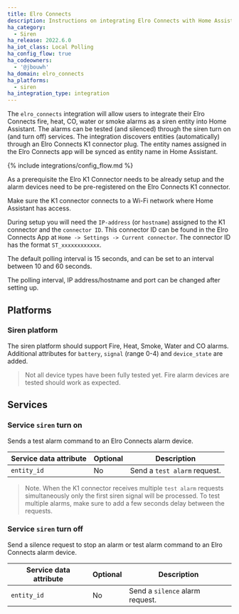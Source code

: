 ```yaml
---
title: Elro Connects
description: Instructions on integrating Elro Connects with Home Assistant.
ha_category:
  - Siren
ha_release: 2022.6.0
ha_iot_class: Local Polling
ha_config_flow: true
ha_codeowners:
  - '@jbouwh'
ha_domain: elro_connects
ha_platforms:
  - siren
ha_integration_type: integration
---
```


The `elro_connects` integration will allow users to integrate their Elro Connects fire, heat, CO, water or smoke alarms as a siren entity into Home Assistant. The alarms can be tested (and silenced) through the siren turn on (and turn off) services. The integration discovers entities (automatically) through an Elro Connects K1 connector plug. The entity names assigned in the Elro Connects app will be synced as entity name in Home Assistant.

{% include integrations/config_flow.md %}

As a prerequisite the Elro K1 Connector needs to be already setup and the alarm devices need to be pre-registered on the Elro Connects K1 connector.

Make sure the K1 connector connects to a Wi-Fi network where Home Assistant has access.

During setup you will need the `IP-address` (or `hostname`) assigned to the K1 connector and the `connector ID`. This connector ID can be found in the Elro Connects App at `Home -> Settings -> Current connector`. The connector ID has the format `ST_xxxxxxxxxxxx`.

The default polling interval is 15 seconds, and can be set to an interval between 10 and 60 seconds.

The polling interval, IP address/hostname and port can be changed after setting up.

## Platforms

### Siren platform

The siren platform should support Fire, Heat, Smoke, Water and CO alarms.
Additional attributes for `battery`, `signal` (range 0-4) and `device_state` are added.

> Not all device types have been fully tested yet. Fire alarm devices are tested should work as expected.

## Services

### Service `siren` turn on

Sends a test alarm command to an Elro Connects alarm device.

| Service data attribute | Optional | Description |
| ---------------------- | -------- | ----------- |
| `entity_id` | No | Send a `test alarm` request.  |

> Note. When the K1 connector receives multiple `test alarm` requests simultaneously only the first siren signal will be processed. To test multiple alarms, make sure to add a few seconds delay between the requests.

### Service `siren` turn off

Send a silence request to stop an alarm or test alarm command to an Elro Connects alarm device.

| Service data attribute | Optional | Description |
| ---------------------- | -------- | ----------- |
| `entity_id` | No | Send a `silence` alarm request.  |
